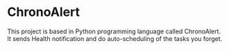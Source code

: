 # ChronoAlert
This project is based in Python programming language called ChronoAlert. It sends Health notification and do auto-scheduling of the tasks you forget.
